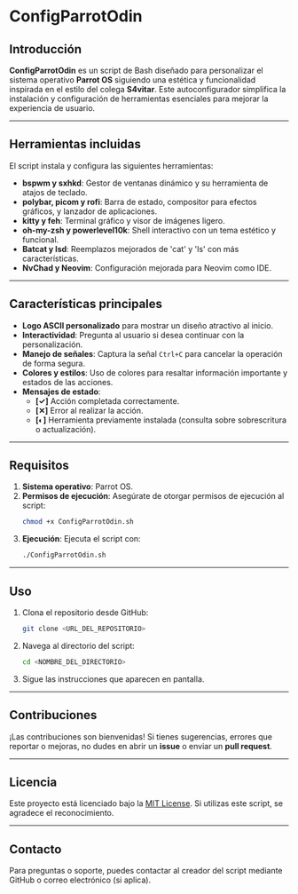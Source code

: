 # ConfigParrotOdin

## Introducción

**ConfigParrotOdin** es un script de Bash diseñado para personalizar el sistema operativo **Parrot OS** siguiendo una estética y funcionalidad inspirada en el estilo del colega **S4vitar**. Este autoconfigurador simplifica la instalación y configuración de herramientas esenciales para mejorar la experiencia de usuario.

---

## Herramientas incluidas

El script instala y configura las siguientes herramientas:

- **bspwm y sxhkd**: Gestor de ventanas dinámico y su herramienta de atajos de teclado.
- **polybar, picom y rofi**: Barra de estado, compositor para efectos gráficos, y lanzador de aplicaciones.
- **kitty y feh**: Terminal gráfico y visor de imágenes ligero.
- **oh-my-zsh y powerlevel10k**: Shell interactivo con un tema estético y funcional.
- **Batcat y lsd**: Reemplazos mejorados de 'cat' y 'ls' con más características.
- **NvChad y Neovim**: Configuración mejorada para Neovim como IDE.

---

## Características principales

- **Logo ASCII personalizado** para mostrar un diseño atractivo al inicio.
- **Interactividad**: Pregunta al usuario si desea continuar con la personalización.
- **Manejo de señales**: Captura la señal `Ctrl+C` para cancelar la operación de forma segura.
- **Colores y estilos**: Uso de colores para resaltar información importante y estados de las acciones.
- **Mensajes de estado**:
  - **[✓]** Acción completada correctamente.
  - **[✕]** Error al realizar la acción.
  - **[◐]** Herramienta previamente instalada (consulta sobre sobrescritura o actualización).

---

## Requisitos

1. **Sistema operativo**: Parrot OS.
2. **Permisos de ejecución**: Asegúrate de otorgar permisos de ejecución al script:
   ```bash
   chmod +x ConfigParrotOdin.sh
   ```
3. **Ejecución**: Ejecuta el script con:
   ```bash
   ./ConfigParrotOdin.sh
   ```

---

## Uso

1. Clona el repositorio desde GitHub:
   ```bash
   git clone <URL_DEL_REPOSITORIO>
   ```
2. Navega al directorio del script:
   ```bash
   cd <NOMBRE_DEL_DIRECTORIO>
   ```
3. Sigue las instrucciones que aparecen en pantalla.

---

## Contribuciones

¡Las contribuciones son bienvenidas! Si tienes sugerencias, errores que reportar o mejoras, no dudes en abrir un **issue** o enviar un **pull request**.

---

## Licencia

Este proyecto está licenciado bajo la [MIT License](LICENSE). Si utilizas este script, se agradece el reconocimiento.

---

## Contacto

Para preguntas o soporte, puedes contactar al creador del script mediante GitHub o correo electrónico (si aplica).

